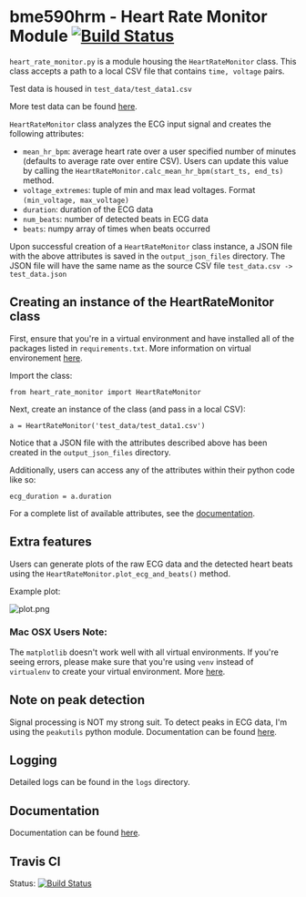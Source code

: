 # bme590hrm - Heart Rate Monitor Module [![Build Status](https://travis-ci.org/vertikoff/bme590hrm.svg?branch=master)](https://travis-ci.org/vertikoff/bme590hrm)

`heart_rate_monitor.py` is a module housing the `HeartRateMonitor` class. This class accepts a path to a local CSV file that contains `time, voltage` pairs.

Test data is housed in `test_data/test_data1.csv`

More test data can be found [here](https://github.com/mlp6/Medical-Software-Design/tree/master/Assignments/HeartRateMonitor/test_data).

`HeartRateMonitor` class analyzes the ECG input signal and creates the following attributes: 

* `mean_hr_bpm`: average heart rate over a user specified number of minutes (defaults to average rate over entire CSV). Users can update this value by calling the `HeartRateMonitor.calc_mean_hr_bpm(start_ts, end_ts)` method.
* `voltage_extremes`: tuple of min and max lead voltages. Format `(min_voltage, max_voltage)`
* `duration`: duration of the ECG data
* `num_beats`: number of detected beats in ECG data
* `beats`: numpy array of times when beats occurred

Upon successful creation of a `HeartRateMonitor` class instance, a JSON file with the above attributes is saved in the `output_json_files` directory. The JSON file will have the same name as the source CSV file `test_data.csv -> test_data.json`

## Creating an instance of the HeartRateMonitor class
First, ensure that you're in a virtual environment and have installed all of the packages listed in `requirements.txt`. More information on virtual environement [here](https://github.com/mlp6/Medical-Software-Design/blob/master/Lectures/PythonFundamentals.md).

Import the class:

```from heart_rate_monitor import HeartRateMonitor```

Next, create an instance of the class (and pass in a local CSV): 

```a = HeartRateMonitor('test_data/test_data1.csv')```

Notice that a JSON file with the attributes described above has been created in the `output_json_files` directory. 

Additionally, users can access any of the attributes within their python code like so:

`ecg_duration = a.duration`

For a complete list of available attributes, see the [documentation](http://heart-rate-monitor-bme-590s.readthedocs.io/en/latest/py-modindex.html).

## Extra features
Users can generate plots of the raw ECG data and the detected heart beats using the `HeartRateMonitor.plot_ecg_and_beats()` method. 

Example plot: 

![plot.png](resources/example_plot.png)


### Mac OSX Users Note: 
The `matplotlib` doesn't work well with all virtual environments. If you're seeing errors, please make sure that you're using `venv` instead of `virtualenv` to create your virtual environment. More [here](https://matplotlib.org/faq/osx_framework.html). 

## Note on peak detection
Signal processing is NOT my strong suit. To detect peaks in ECG data, I'm using the `peakutils` python module. Documentation can be found [here](http://peakutils.readthedocs.io/en/latest/index.html). 


## Logging
Detailed logs can be found in the `logs` directory.

## Documentation 
Documentation can be found [here](http://heart-rate-monitor-bme-590s.readthedocs.io/en/latest/py-modindex.html).

## Travis CI
Status: [![Build Status](https://travis-ci.org/vertikoff/bme590hrm.svg?branch=master)](https://travis-ci.org/vertikoff/bme590hrm)
